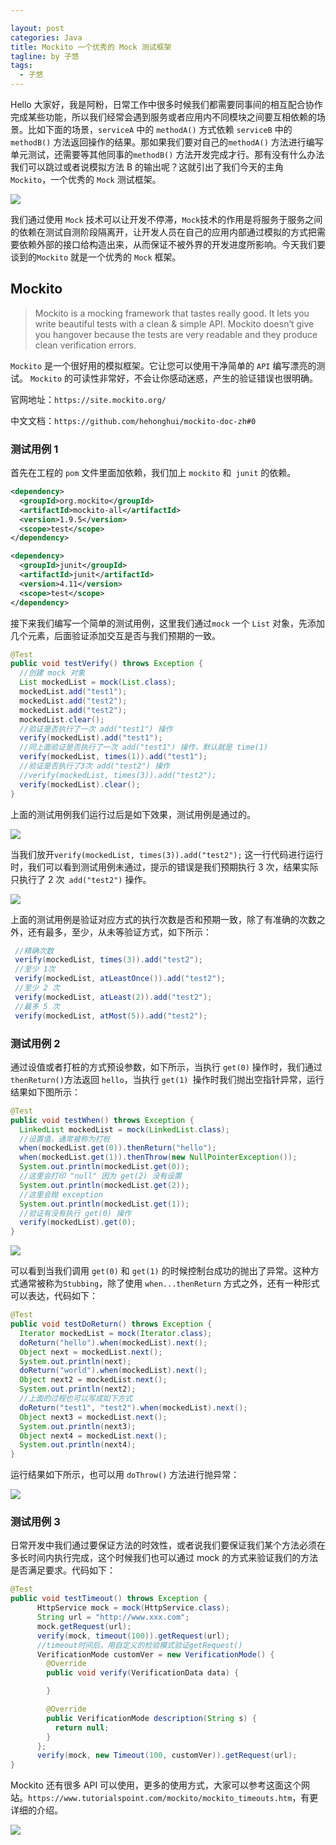 ```yaml
---

layout: post
categories: Java
title: Mockito 一个优秀的 Mock 测试框架
tagline: by 子悠
tags: 
  - 子悠
---
```


Hello 大家好，我是阿粉，日常工作中很多时候我们都需要同事间的相互配合协作完成某些功能，所以我们经常会遇到服务或者应用内不同模块之间要互相依赖的场景。比如下面的场景，`serviceA` 中的 `methodA()` 方式依赖 `serviceB` 中的 `methodB()` 方法返回操作的结果。那如果我们要对自己的`methodA()` 方法进行编写单元测试，还需要等其他同事的`methodB()` 方法开发完成才行。那有没有什么办法我们可以跳过或者说模拟方法 B 的输出呢？这就引出了我们今天的主角 `Mockito`，一个优秀的 `Mock` 测试框架。

<!--more-->

![](http://www.justdojava.com/assets/images/2019/java/image_ziyou/2021/0607/1.png)

我们通过使用 `Mock` 技术可以让开发不停滞，`Mock`技术的作用是将服务于服务之间的依赖在测试自测阶段隔离开，让开发人员在自己的应用内部通过模拟的方式把需要依赖外部的接口给构造出来，从而保证不被外界的开发进度所影响。今天我们要谈到的`Mockito` 就是一个优秀的 `Mock` 框架。

## Mockito

> Mockito is a mocking framework that tastes really good. It lets you write beautiful tests with a clean & simple API. Mockito doesn’t give you hangover because the tests are very readable and they produce clean verification errors. 

`Mockito` 是一个很好用的模拟框架。它让您可以使用干净简单的 `API` 编写漂亮的测试。 `Mockito` 的可读性非常好，不会让你感动迷惑，产生的验证错误也很明确。

官网地址：`https://site.mockito.org/`

中文文档：`https://github.com/hehonghui/mockito-doc-zh#0`

### 测试用例 1

首先在工程的 `pom` 文件里面加依赖，我们加上 `mockito` 和` junit` 的依赖。

```xml
<dependency>
  <groupId>org.mockito</groupId>
  <artifactId>mockito-all</artifactId>
  <version>1.9.5</version>
  <scope>test</scope>
</dependency>

<dependency>
  <groupId>junit</groupId>
  <artifactId>junit</artifactId>
  <version>4.11</version>
  <scope>test</scope>
</dependency>
```

接下来我们编写一个简单的测试用例，这里我们通过`mock` 一个 `List` 对象，先添加几个元素，后面验证添加交互是否与我们预期的一致。

```java
@Test
public void testVerify() throws Exception {
  //创建 mock 对象
  List mockedList = mock(List.class);
  mockedList.add("test1");
  mockedList.add("test2");
  mockedList.add("test2");
  mockedList.clear();
  //验证是否执行了一次 add("test1") 操作
  verify(mockedList).add("test1");
  //同上面验证是否执行了一次 add("test1") 操作，默认就是 time(1)
  verify(mockedList, times(1)).add("test1");
  //验证是否执行了3次 add("test2") 操作
  //verify(mockedList, times(3)).add("test2");
  verify(mockedList).clear();
}
```

上面的测试用例我们运行过后是如下效果，测试用例是通过的。

![](http://www.justdojava.com/assets/images/2019/java/image_ziyou/2021/0607/2.png)

当我们放开`verify(mockedList, times(3)).add("test2");` 这一行代码进行运行时，我们可以看到测试用例未通过，提示的错误是我们预期执行 3 次，结果实际只执行了 2 次` add("test2")` 操作。

![](http://www.justdojava.com/assets/images/2019/java/image_ziyou/2021/0607/3.png)

上面的测试用例是验证对应方式的执行次数是否和预期一致，除了有准确的次数之外，还有最多，至少，从未等验证方式，如下所示：

```java
 //精确次数
 verify(mockedList, times(3)).add("test2");
 //至少 1次
 verify(mockedList, atLeastOnce()).add("test2");
 //至少 2 次
 verify(mockedList, atLeast(2)).add("test2");
 //最多 5 次
 verify(mockedList, atMost(5)).add("test2");
```

### 测试用例 2

通过设值或者打桩的方式预设参数，如下所示，当执行 `get(0)` 操作时，我们通过 `thenReturn()`方法返回 `hello`，当执行 `get(1) `操作时我们抛出空指针异常，运行结果如下图所示：

```java
@Test
public void testWhen() throws Exception {
  LinkedList mockedList = mock(LinkedList.class);
  //设置值，通常被称为打桩
  when(mockedList.get(0)).thenReturn("hello");
  when(mockedList.get(1)).thenThrow(new NullPointerException());
  System.out.println(mockedList.get(0));
  //这里会打印 "null" 因为 get(2) 没有设置
  System.out.println(mockedList.get(2));
  //这里会抛 exception
  System.out.println(mockedList.get(1));
  //验证有没有执行 get(0) 操作
  verify(mockedList).get(0);
}
```

![](http://www.justdojava.com/assets/images/2019/java/image_ziyou/2021/0607/4.png)

可以看到当我们调用 `get(0)` 和 `get(1)` 的时候控制台成功的抛出了异常。这种方式通常被称为`Stubbing`，除了使用 `when...thenReturn` 方式之外，还有一种形式可以表达，代码如下：

```java
@Test
public void testDoReturn() throws Exception {
  Iterator mockedList = mock(Iterator.class);
  doReturn("hello").when(mockedList).next();
  Object next = mockedList.next();
  System.out.println(next);
  doReturn("world").when(mockedList).next();
  Object next2 = mockedList.next();
  System.out.println(next2);
  //上面的过程也可以写成如下方式
  doReturn("test1", "test2").when(mockedList).next();
  Object next3 = mockedList.next();
  System.out.println(next3);
  Object next4 = mockedList.next();
  System.out.println(next4);
}
```

运行结果如下所示，也可以用 `doThrow()` 方法进行抛异常：

![](http://www.justdojava.com/assets/images/2019/java/image_ziyou/2021/0607/5.png)

### 测试用例 3

日常开发中我们通过要保证方法的时效性，或者说我们要保证我们某个方法必须在多长时间内执行完成，这个时候我们也可以通过 mock 的方式来验证我们的方法是否满足要求。代码如下：

```java
@Test
public void testTimeout() throws Exception {
      HttpService mock = mock(HttpService.class);
      String url = "http://www.xxx.com";
      mock.getRequest(url);
      verify(mock, timeout(100)).getRequest(url);
      //timeout时间后，用自定义的检验模式验证getRequest()
      VerificationMode customVer = new VerificationMode() {
        @Override
        public void verify(VerificationData data) {

        }

        @Override
        public VerificationMode description(String s) {
          return null;
        }
      };
      verify(mock, new Timeout(100, customVer)).getRequest(url);
}
```

Mockito 还有很多 API 可以使用，更多的使用方式，大家可以参考这面这个网站。`https://www.tutorialspoint.com/mockito/mockito_timeouts.htm`，有更详细的介绍。

![](http://www.justdojava.com/assets/images/2019/java/image_ziyou/2021/0607/6.png)


